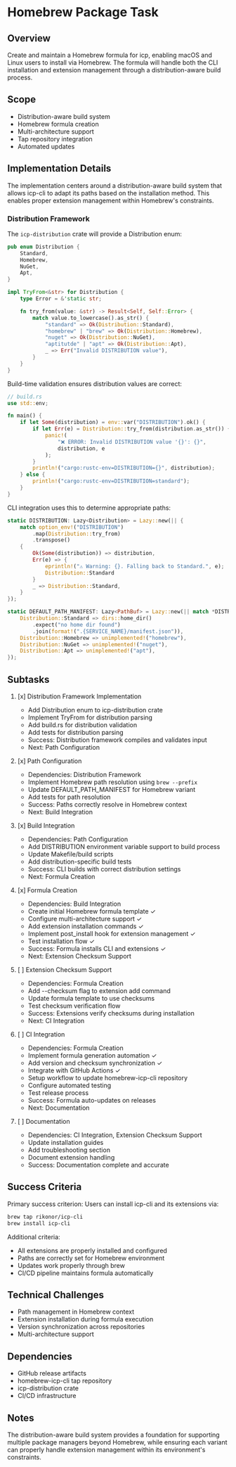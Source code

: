 # Homebrew Package Task

## Overview

Create and maintain a Homebrew formula for icp, enabling macOS and Linux users to install via Homebrew. The formula will handle both the CLI installation and extension management through a distribution-aware build process.

## Scope

- Distribution-aware build system
- Homebrew formula creation
- Multi-architecture support
- Tap repository integration
- Automated updates

## Implementation Details

The implementation centers around a distribution-aware build system that allows icp-cli to adapt its paths based on the installation method. This enables proper extension management within Homebrew's constraints.

### Distribution Framework

The `icp-distribution` crate will provide a Distribution enum:

```rust
pub enum Distribution {
    Standard,
    Homebrew,
    NuGet,
    Apt,
}

impl TryFrom<&str> for Distribution {
    type Error = &'static str;

    fn try_from(value: &str) -> Result<Self, Self::Error> {
        match value.to_lowercase().as_str() {
            "standard" => Ok(Distribution::Standard),
            "homebrew" | "brew" => Ok(Distribution::Homebrew),
            "nuget" => Ok(Distribution::NuGet),
            "aptitutde" | "apt" => Ok(Distribution::Apt),
            _ => Err("Invalid DISTRIBUTION value"),
        }
    }
}
```

Build-time validation ensures distribution values are correct:

```rust
// build.rs
use std::env;

fn main() {
    if let Some(distribution) = env::var("DISTRIBUTION").ok() {
        if let Err(e) = Distribution::try_from(distribution.as_str()) {
            panic!(
                "❌ ERROR: Invalid DISTRIBUTION value '{}': {}",
                distribution, e
            );
        }
        println!("cargo:rustc-env=DISTRIBUTION={}", distribution);
    } else {
        println!("cargo:rustc-env=DISTRIBUTION=standard");
    }
}
```

CLI integration uses this to determine appropriate paths:

```rust
static DISTRIBUTION: Lazy<Distribution> = Lazy::new(|| {
    match option_env!("DISTRIBUTION")
        .map(Distribution::try_from)
        .transpose()
    {
        Ok(Some(distribution)) => distribution,
        Err(e) => {
            eprintln!("⚠️ Warning: {}. Falling back to Standard.", e);
            Distribution::Standard
        }
        _ => Distribution::Standard,
    }
});

static DEFAULT_PATH_MANIFEST: Lazy<PathBuf> = Lazy::new(|| match *DISTRIBUTION {
    Distribution::Standard => dirs::home_dir()
        .expect("no home dir found")
        .join(format!(".{SERVICE_NAME}/manifest.json")),
    Distribution::Homebrew => unimplemented!("homebrew"),
    Distribution::NuGet => unimplemented!("nuget"),
    Distribution::Apt => unimplemented!("apt"),
});
```

## Subtasks

1. [x] Distribution Framework Implementation

   - Add Distribution enum to icp-distribution crate
   - Implement TryFrom for distribution parsing
   - Add build.rs for distribution validation
   - Add tests for distribution parsing
   - Success: Distribution framework compiles and validates input
   - Next: Path Configuration

2. [x] Path Configuration

   - Dependencies: Distribution Framework
   - Implement Homebrew path resolution using `brew --prefix`
   - Update DEFAULT_PATH_MANIFEST for Homebrew variant
   - Add tests for path resolution
   - Success: Paths correctly resolve in Homebrew context
   - Next: Build Integration

3. [x] Build Integration

   - Dependencies: Path Configuration
   - Add DISTRIBUTION environment variable support to build process
   - Update Makefile/build scripts
   - Add distribution-specific build tests
   - Success: CLI builds with correct distribution settings
   - Next: Formula Creation

4. [x] Formula Creation

   - Dependencies: Build Integration
   - Create initial Homebrew formula template ✓
   - Configure multi-architecture support ✓
   - Add extension installation commands ✓
   - Implement post_install hook for extension management ✓
   - Test installation flow ✓
   - Success: Formula installs CLI and extensions ✓
   - Next: Extension Checksum Support

5. [ ] Extension Checksum Support

   - Dependencies: Formula Creation
   - Add --checksum flag to extension add command
   - Update formula template to use checksums
   - Test checksum verification flow
   - Success: Extensions verify checksums during installation
   - Next: CI Integration

6. [ ] CI Integration

   - Dependencies: Formula Creation
   - Implement formula generation automation ✓
   - Add version and checksum synchronization ✓
   - Integrate with GitHub Actions ✓
   - Setup workflow to update homebrew-icp-cli repository
   - Configure automated testing
   - Test release process
   - Success: Formula auto-updates on releases
   - Next: Documentation

7. [ ] Documentation

   - Dependencies: CI Integration, Extension Checksum Support
   - Update installation guides
   - Add troubleshooting section
   - Document extension handling
   - Success: Documentation complete and accurate

## Success Criteria

Primary success criterion: Users can install icp-cli and its extensions via:

```bash
brew tap rikonor/icp-cli
brew install icp-cli
```

Additional criteria:

- All extensions are properly installed and configured
- Paths are correctly set for Homebrew environment
- Updates work properly through brew
- CI/CD pipeline maintains formula automatically

## Technical Challenges

- Path management in Homebrew context
- Extension installation during formula execution
- Version synchronization across repositories
- Multi-architecture support

## Dependencies

- GitHub release artifacts
- homebrew-icp-cli tap repository
- icp-distribution crate
- CI/CD infrastructure

## Notes

The distribution-aware build system provides a foundation for supporting multiple package managers beyond Homebrew, while ensuring each variant can properly handle extension management within its environment's constraints.
